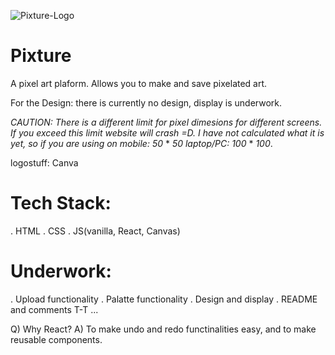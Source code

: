![Pixture-Logo](https://github.com/user-attachments/assets/56773828-18b7-4e0f-a530-8bb8a521c377)

# Pixture

A pixel art plaform. Allows you to make and save pixelated art.

For the Design: there is currently no design, display is underwork.

*CAUTION: There is a different limit for pixel dimesions for different screens. If you exceed this limit website will crash =D. I have not calculated what it is yet, so if you are using on mobile: 50* * *50* *laptop/PC:* *100* * *100*.

logostuff: Canva

# Tech Stack:
. HTML
. CSS
. JS(vanilla, React, Canvas)

# Underwork:
. Upload functionality
. Palatte functionality
. Design and display
. README and comments T-T
...

Q) Why React?
A) To make undo and redo functinalities easy, and to make reusable components.
